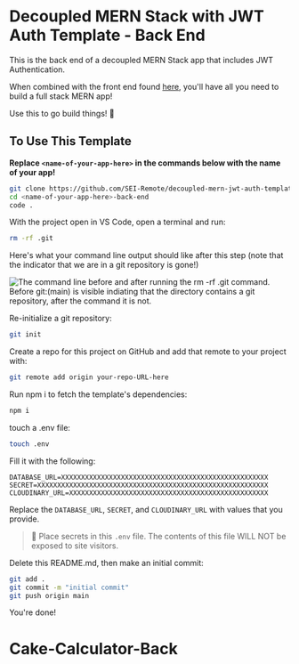 # Decoupled MERN Stack with JWT Auth Template - Back End

This is the back end of a decoupled MERN Stack app that includes JWT Authentication.

When combined with the front end found [here](https://github.com/SEI-Remote/decoupled-mern-jwt-auth-template-front-end), you'll have all you need to build a full stack MERN app!

Use this to go build things! 🚀

## To Use This Template

**Replace `<name-of-your-app-here>` in the commands below with the name of your app!**

```bash
git clone https://github.com/SEI-Remote/decoupled-mern-jwt-auth-template-back-end <name-of-your-app-here>-back-end
cd <name-of-your-app-here>-back-end
code .
```

With the project open in VS Code, open a terminal and run:

```bash
rm -rf .git
```

Here's what your command line output should like after this step (note that the indicator that we are in a git repository is gone!)

<img src="https://i.imgur.com/L47kNOZ.png" alt="The command line before and after running the rm -rf .git command. Before git:(main) is visible indiating that the directory contains a git repository, after the command it is not.">

Re-initialize a git repository:

```bash
git init
```

Create a repo for this project on GitHub and add that remote to your project with:

```bash
git remote add origin your-repo-URL-here
```

Run npm i to fetch the template's dependencies:

```bash
npm i
```

touch a .env file:

```bash
touch .env
```

Fill it with the following:

```
DATABASE_URL=XXXXXXXXXXXXXXXXXXXXXXXXXXXXXXXXXXXXXXXXXXXXXXXXXXXX
SECRET=XXXXXXXXXXXXXXXXXXXXXXXXXXXXXXXXXXXXXXXXXXXXXXXXXXXXXXXXXX
CLOUDINARY_URL=XXXXXXXXXXXXXXXXXXXXXXXXXXXXXXXXXXXXXXXXXXXXXXXXXX
```

Replace the `DATABASE_URL`, `SECRET`, and `CLOUDINARY_URL` with values that you provide.

> 🚨 Place secrets in this `.env` file. The contents of this file WILL NOT be exposed to site visitors.

Delete this README.md, then make an initial commit:

```bash
git add .
git commit -m "initial commit"
git push origin main
```

You're done!
# Cake-Calculator-Back
